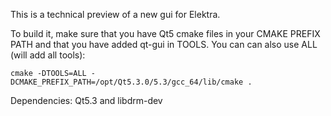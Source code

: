 This is a technical preview of a new gui for Elektra.

To build it, make sure that you have Qt5 cmake files in your
CMAKE PREFIX PATH and that you have added qt-gui in TOOLS.
You can can also use ALL (will add all tools):

    cmake -DTOOLS=ALL -DCMAKE_PREFIX_PATH=/opt/Qt5.3.0/5.3/gcc_64/lib/cmake .


Dependencies: Qt5.3 and libdrm-dev

